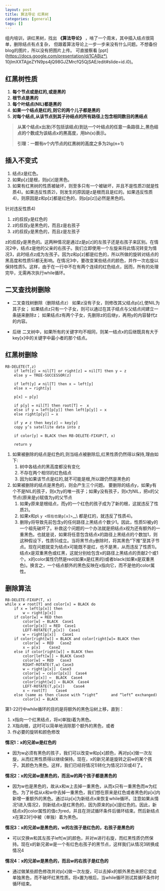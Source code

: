 ```yaml
---
layout: post
title: 算法导论 红黑树
categories: [general]
tags: []
---
```


组内培训，讲红黑树，找出 **《算法导论》**
，啃了一个周末，其中插入结点很简单，删除结点有点复杂，
但跟着算法导论上一步一步来没有什么问题。不想备份blog的图片，所以没有把图片上传。
可直接察看
[ppt](https://docs.google.com/presentation/d/1CABjz*\ 10jImXXTAjjeZYN9ps4jQ98GJZMrcfQ5QjSAE/edit#slide=id.i0)。

## 红黑树性质 ##

1. **每个节点或是红的,或是黑的**
1. **根节点是黑的**
1. **每个叶结点(NIL)都是黑的**
1. **如果一个结点是红的,则它的两个儿子都是黑的**
1. **对每个结点,从该节点到其子孙结点的所有路径上包含相同数目的黑结点**

> **从某个结点x出发(不包括该结点)到达一个叶结点的任意一条路径上,黑色结点的个数成为该结点x的黑高度，用bh(x)表示。**
> 
> **引理：一颗有n个内节点的红黑树的高度之多为2lg(n+1)**

## 插入不变式 ##

1. 结点z是红色。
1. 如果p[z]是根，则p[z]是黑色。
1. 如果有红黑树的性质被破坏，则至多只有一个被破坏，并且不是性质2)就是性质4)。如果违反性质2)，则发生的原因是z是根而且是红的。如果违反性质4)，则原因是z和p[z]都是红色的，则p[p[z]]必然是黑色的。

针对违反性质4)

1. z的叔叔y是红色的
1. z的叔叔y是黑色的，而且z是右孩子
1. z的叔叔y是黑色的，而且z是左孩子

z的叔叔y是黑色的。这两种情况是通过z是p[z]的左孩子还是右孩子来区别。在情况2中，结点z是他的父亲的右孩子。我们立即使用一个左旋来将此情况转变为情况3，此时结点z成为左孩子。因为z和p[z]都是红色的，所以所做的旋转对结点的黑高度和性质5)都无影响。在情况3中，要改变某些结点的颜色，并作一次右旋以保持性质5。这样，由于在一行中不在有两个连续的红色结点，因而，所有的处理完毕，无需再次执行while循环。

## 二叉查找树删除 ##

-  二叉查找树删除（删除结点z） 
   如果z没有子女，则修改其父结点p[z],使NIL为其子女； 
   如果结点z只有一个子女，则可以通过在其子结点与父结点间建立一条链来删除z；
   如果结点z有两个子女，先删除z的后继y，再用y的内容替代z的内容。

-  后继
   二叉树中，如果所有的关键字均不相同，则某一结点x的后继既具有大于key[x]中的关键字中最小者的那个结点。

## 红黑树删除 ##

    RB-DELETE(T,z)
        if left[z] = nil[T] or right[z] = nil[T] then y ← z
        else y ← TREE-SUCCESSOR(z)
        
        if left[y] ≠ nil[T] then x ← left[y]
        else x ← right[y]

        p[x] ← p[y]

        if p[y] = nil[T] then root[T] ←  x
        else if y = left[p[y]] then left[p[y]] ← x
        else right[p[y]] ← x
        
        if y ≠ z then key[z] ← key[y]
        copy y’s satellite data into z

        if color[y] = BLACK then RB-DELETE-FIXUP(T, x)

        return y
        
1. 如果被删除的结点是红色的,则当结点被删除后,红黑性质仍然得以保持,理由如下:
   1. 树中各结点的黑高度都没有变化
   1. 不存在两个相邻的红色结点
   1. 因为如果该节点是红的,就不可能是根,所以跟仍然是黑色的
1. 如果被删除的结点是黑色的，则会产生三个问题。
   要删除的结点y，如果y有个不是NIL的孩子，则x为y的唯一孩子；如果y没有孩子，则x为NIL，把x的父节点(原来是y)赋值为y的父节点
   1. 如果y原来是根结点，而y的一个红色的孩子成为了新的根，这就违反了性质2)。
   1. 如果x和p\ `y <现在也是p[x]>`__\ 都是红的，就违反了性质4)。
   1. 删除y将导致先前包含y的任何路径上黑结点个数少1。因此，性质5)被y的一个祖先破坏了。补救这个问题的一个办法就是把结点x视为还有额外的一重黑色。也就是说，如果将任意包含结点x的路径上黑结点的个数加1，则这种假设下，性质5)成立。当将黑节点y删除时，将其黑色“下推”至其子节点。现在问题就变为结点x可能既不是红，也不是黑，从而违反了性质1)。结点x是双重黑色或红黑，这就分别给包含x的路径上黑结点的贡献2个或1个。x的color属性仍然是red(如果x是红黑的)或者black(如果x是双重黑色)。换言之，一个结点额外的黑色反映在x指向它，而不是他的color属性。

## 删除算法 ##

    RB-DELETE-FIXUP(T, x)
    while x ≠ root[T] and color[x] = BLACK do 
        if x = left[p[x]] then 
            w ← right[p[x]]
        if color[w] = RED then 
            color[w] ← BLACK  Case1
            color[p[x]] = RED  Case1
            LEFT-ROTATE(T,p[x])  Case1
            w ← right[p[x]]   Case1
        if color[right[w]] = BLACK and color[right[w]= BLACK then 
            color[w] ← RED   Case2
            x ← p[x]    Case2
        else if color[right[w]] = BLACK then 
            color[left[w]] ← BLACK Case3
            color[w] ← RED   Case3
            RIGHT-ROTATE(T,w) Case3
            w ← right[p[x]]  Case3
            color[w] ← color[p[x]]  Case4
            color[p[x]] ←  BLACK  Case4
            color[right[w]] ← BLACK  Case4
            LEFT-ROTATE(T,p[x])    Case4
            x ← root[T]    Case4
        else (same as then clause with “right”      and “left” exchanged)
            color[x] ← BLACK

第1-22行中while循环的目的是将额外的黑色沿树上移，直到：

1. x指向一个红黑结点，将x(单独)着为黑色。
1. X指向根，这时可以简单地消除那个额外的黑色，或者
1. 作必要的旋转和颜色修改

**情况1：x的兄弟w是红色的**

-  因为w必须有黑色的孩子，我们可以改变w和p[x]颜色，再对p[x]做一次左旋，从而红黑性质得以继续保持。现在，x的新兄弟是旋转之前w的某个孩子，其颜色为黑色。这样，我们已经将情况1)转化为情况2)3)或4)了。

**情况2：x的兄弟w是黑色的，而且w的两个孩子都是黑色的**

-  因为w也是黑色的，故从x和w上去掉一重黑色，从而x只有一重黑色而w为红色。为了补偿从x和w中去掉一重黑色，我们想在原来是红色或者黑色的p[x]内新增一重额外的黑色。通过以p[x]为新结点x来恢复while循环。注意如果从情况1进入情况2，则新结点x是红黑色的，因为原来的p[x]是红色的。因此，新结点x的color属性的值c为red，并且在测试循环条件后循环结束。然后新结点x在第23行中被（单独）着为黑色。

**情况3：x的兄弟w是黑色的，w的左孩子是红色的，右孩子是黑色的**

-  可以交换w和其左孩子left[w]的颜色，并对w进行右旋，而红黑性质仍然保持。现在x的新兄弟w是一个有红色右孩子的黑节点，这样我们从情况3转换成情况4

**情况4：x的兄弟w是黑色的，而且w的右孩子是红色的**

-  通过做某些颜色修改并对p[x]做一次左旋，可以去掉x的额外黑色来把它变成单独黑色，而不破坏红黑性质。将x置为根后，当while循环测试其循环条件时循环结束。

